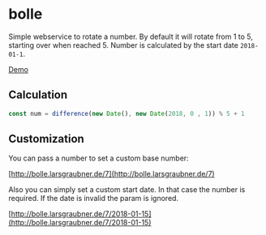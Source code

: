 # bolle

Simple webservice to rotate a number. By default it will rotate from 1 to 5, starting over when reached 5. Number is calculated by the start date `2018-01-1`.

[Demo](http://bolle.larsgraubner.de/)

## Calculation

```JavaScript
const num = difference(new Date(), new Date(2018, 0 , 1)) % 5 + 1
```

## Customization

You can pass a number to set a custom base number:

[http://bolle.larsgraubner.de/7](http://bolle.larsgraubner.de/7)

Also you can simply set a custom start date. In that case the number is required. If the date is invalid the param is ignored.

[http://bolle.larsgraubner.de/7/2018-01-15](http://bolle.larsgraubner.de/7/2018-01-15)
